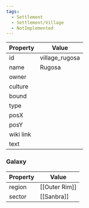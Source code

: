 ```yaml
---
tags:
  - Settlement
  - Settlement/Village
  - NotImplemented
---
```


| Property  | Value          |
| --------- | -------------- |
| id        | village_rugosa |
| name      | Rugosa         |
| owner     |                |
| culture   |                |
| bound     |                |
| type      |                |
| posX      |                |
| posY      |                |
| wiki link |                |
| text      |                |

### Galaxy
| Property | Value         |
| -------- | ------------- |
| region   | [[Outer Rim]] |
| sector   | [[Sanbra]]    |
